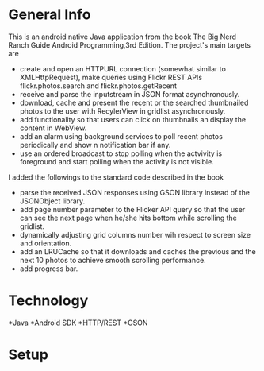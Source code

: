 # General Info
This is an android native Java application from the book The Big Nerd Ranch Guide Android Programming,3rd Edition. The project's main targets are
* create and open an HTTPURL connection (somewhat similar to XMLHttpRequest), make queries using Flickr REST APIs flickr.photos.search and flickr.photos.getRecent
* receive and parse the inputstream in JSON format asynchronously.
* download, cache and present the recent  or the searched thumbnailed photos to the user with RecylerView in gridlist asynchronously.
* add functionality so that users can click on thumbnails an display the content in WebView.
* add an alarm using background services to poll recent photos periodically and show n notification bar if any.
* use an ordered broadcast to stop polling when the actvivity is foreground and start polling when the activity is not visible.

I added the followings to the standard code described in the book
* parse the received JSON responses using GSON library instead of the JSONObject library.
* add page number parameter to the Flicker API query so that the user can see the next page when he/she hits bottom while scrolling the gridlist.
* dynamically adjusting grid columns number wih respect to screen size and orientation.
* add an LRUCache so that it downloads and caches the previous and the next 10 photos to achieve smooth scrolling performance.
* add progress bar.

# Technology

*Java
*Android SDK
*HTTP/REST
*GSON

# Setup



